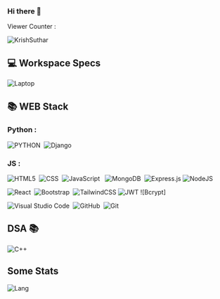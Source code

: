 ### Hi there 👋
Viewer Counter : <p align="left"> <img src="https://komarev.com/ghpvc/?username=krishsuthar1504&label=Profile%20views&color=0e75b6&style=flat" alt="KrishSuthar" /> </p>

## 💻 Workspace Specs
![Laptop](https://img.shields.io/badge/Apple-MacBook_Air-999999?style=for-the-badge&logo=apple&logoColor=white)


## 📚 WEB Stack

### Python :
![PYTHON](https://img.shields.io/badge/python-3670A0?style=for-the-badge&logo=python&logoColor=ffdd54)&nbsp; ![Django](https://img.shields.io/badge/Django-092E20?style=for-the-badge&logo=django&logoColor=white)

### JS :
![HTML5](https://img.shields.io/badge/html-%23E34F26.svg?style=for-the-badge&logo=html5&logoColor=white)&nbsp; ![CSS](https://img.shields.io/badge/css-%231572B6.svg?style=for-the-badge&logo=css3&logoColor=white) &nbsp;![JavaScript](https://img.shields.io/badge/javascript-%23323330.svg?style=for-the-badge&logo=javascript&logoColor=%23F7DF1E) &nbsp; ![MongoDB](https://img.shields.io/badge/MongoDB-%234ea94b.svg?style=for-the-badge&logo=mongodb&logoColor=white)&nbsp; ![Express.js](https://img.shields.io/badge/express.js-%23404d59.svg?style=for-the-badge&logo=express&logoColor=%2361DAFB)&nbsp;![NodeJS](https://img.shields.io/badge/node.js-6DA55F?style=for-the-badge&logo=node.js&logoColor=white)

![React](https://img.shields.io/badge/react-%2320232a.svg?style=for-the-badge&logo=react&logoColor=%2361DAFB) &nbsp;![Bootstrap](https://img.shields.io/badge/bootstrap-%23563D7C.svg?style=for-the-badge&logo=bootstrap&logoColor=white)&nbsp;  ![TailwindCSS](https://img.shields.io/badge/tailwindcss-%2338B2AC.svg?style=for-the-badge&logo=tailwind-css&logoColor=white)&nbsp;![JWT](https://img.shields.io/badge/json%20web%20tokens-323330?style=for-the-badge&logo=json-web-tokens&logoColor=pink)&nbsp;![Bcrypt]

![Visual Studio Code](https://img.shields.io/badge/Visual%20Studio%20Code-0078d7.svg?style=for-the-badge&logo=visual-studio-code&logoColor=white)&nbsp; ![GitHub](https://img.shields.io/badge/github-%23121011.svg?style=for-the-badge&logo=github&logoColor=white)&nbsp; ![Git](https://img.shields.io/badge/git-%23F05033.svg?style=for-the-badge&logo=git&logoColor=white)

## DSA 📚
![C++](https://img.shields.io/badge/C%2B%2B-00599C?style=for-the-badge&logo=c%2B%2B&logoColor=white)

## Some Stats
![Lang](https://github-readme-stats.vercel.app/api/top-langs/?username=krishsuthar1504&theme=blue-green)&nbsp;

